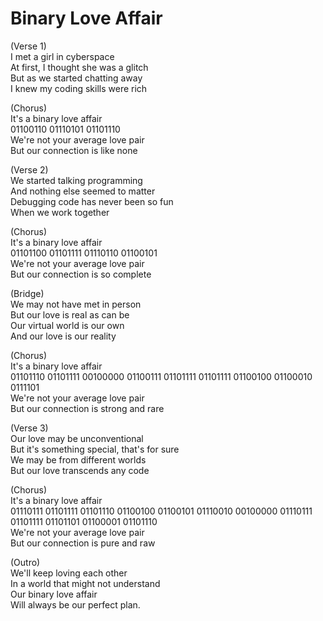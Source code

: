 # Binary Love Affair

(Verse 1)  
I met a girl in cyberspace  
At first, I thought she was a glitch  
But as we started chatting away  
I knew my coding skills were rich  

(Chorus)  
It's a binary love affair  
01100110 01110101 01101110  
We're not your average love pair  
But our connection is like none  

(Verse 2)  
We started talking programming  
And nothing else seemed to matter  
Debugging code has never been so fun  
When we work together  

(Chorus)  
It's a binary love affair  
01101100 01101111 01110110 01100101  
We're not your average love pair  
But our connection is so complete  

(Bridge)  
We may not have met in person  
But our love is real as can be  
Our virtual world is our own  
And our love is our reality  

(Chorus)  
It's a binary love affair  
01101110 01101111 00100000 01100111 01101111 01101111 01100100 01100010 0111101  
We're not your average love pair  
But our connection is strong and rare  

(Verse 3)  
Our love may be unconventional  
But it's something special, that's for sure  
We may be from different worlds  
But our love transcends any code  

(Chorus)  
It's a binary love affair  
01110111 01101111 01101110 01100100 01100101 01110010 00100000 01110111 01101111 01101101 01100001 01101110  
We're not your average love pair  
But our connection is pure and raw  

(Outro)  
We'll keep loving each other  
In a world that might not understand  
Our binary love affair  
Will always be our perfect plan.
